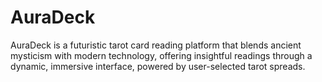 # AuraDeck
 AuraDeck is a futuristic tarot card reading platform that blends ancient mysticism with modern technology, offering insightful readings through a dynamic, immersive interface, powered by user-selected tarot spreads.
